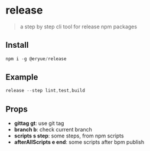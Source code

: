 # release

> a step by step cli tool for release npm packages

## Install

```js
npm i -g @eryue/release
```

## Example

```js
release --step lint,test,build
```

## Props

* **gittag gt**: use git tag
* **branch b**: check current branch
* **scripts s step**: some steps, from npm scripts
* **afterAllScripts e end**: some scripts after bpm publish
